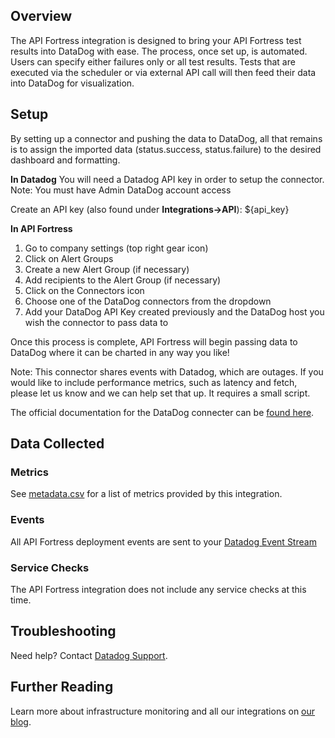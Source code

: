 ## Overview

The API Fortress integration is designed to bring your API Fortress test results into DataDog with ease. The process, once set up, is automated. Users can specify either failures only or all test results. Tests that are executed via the scheduler or via external API call will then feed their data into DataDog for visualization.

## Setup

By setting up a connector and pushing the data to DataDog, all that remains is to assign the imported data (status.success, status.failure) to the desired dashboard and formatting.

**In Datadog**
You will need a Datadog API key in order to setup the connector.
Note: You must have Admin DataDog account access

Create an API key (also found under **Integrations->API**): <span class="hidden-api-key">${api_key}</span>

**In API Fortress**
1. Go to company settings (top right gear icon)
2. Click on Alert Groups
3. Create a new Alert Group (if necessary)
4. Add recipients to the Alert Group (if necessary)
5. Click on the Connectors icon
6. Choose one of the DataDog connectors from the dropdown
7. Add your DataDog API Key created previously and the DataDog host you wish the connector to pass data to

Once this process is complete, API Fortress will begin passing data to DataDog where it can be charted in any way you like!

Note: This connector shares events with Datadog, which are outages. If you would like to include performance metrics, such as latency and fetch, please let us know and we can help set that up. It requires a small script.

The official documentation for the DataDog connecter can be [found here][1].

## Data Collected
### Metrics
See [metadata.csv][2] for a list of metrics provided by this integration.

### Events

All API Fortress deployment events are sent to your [Datadog Event Stream][3]

### Service Checks

The API Fortress integration does not include any service checks at this time.

## Troubleshooting
Need help? Contact [Datadog Support][4].

## Further Reading

Learn more about infrastructure monitoring and all our integrations on [our blog][5].

[1]: http://apifortress.com/doc/setup-connectors-datadog/
[2]: https://github.com/DataDog/integrations-extras/blob/master/apifortress/metadata.csv
[3]: https://docs.datadoghq.com/graphing/event_stream/
[4]: http://docs.datadoghq.com/help/
[5]: https://www.datadoghq.com/blog/
